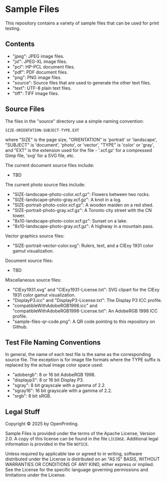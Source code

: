 Sample Files
============

This repository contains a variety of sample files that can be used for print
testing.


Contents
--------

- "jpeg": JPEG image files.
- "jxl": JPEG-XL image files.
- "pcl": HP-PCL document files.
- "pdf": PDF document files.
- "png": PNG image files.
- "source": Source files that are used to generate the other text files.
- "text": UTF-8 plain text files.
- "tiff": TIFF image files.


Source Files
------------

The files in the "source" directory use a simple naming convention:

    SIZE-ORIENTATION-SUBJECT-TYPE.EXT

where "SIZE" is the page size, "ORIENTATION" is 'portrait' or 'landscape',
"SUBJECT" is 'document', 'photo', or 'vector', "TYPE" is 'color' or 'gray', and
"EXT" is the extension used for the file - '.xcf.gz' for a compressed Gimp file,
'svg' for a SVG file, etc.

The current document source files include:

- TBD

The current photo source files include:

- "SIZE-landscape-photo-color.xcf.gz": Flowers between two rocks.
- "SIZE-landscape-photo-gray.xcf.gz": A knot in a log.
- "SIZE-portrait-photo-color.xcf.gz": A wooden maiden on a red shed.
- "SIZE-portrait-photo-gray.xcf.gz": A Toronto city street with the CN tower.
- "8x10-landscape-photo-color.xcf.gz": Sunset on a lake.
- "8x10-landscape-photo-gray.xcf.gz": A highway in a mountain pass.

Vector graphics source files:

- "SIZE-portrait-vector-color.svg": Rulers, text, and a CIExy 1931 color gamut
  visualization.

Document source files:

- TBD

Miscellaneous source files:

- "CIExy1931.svg" and "CIExy1931-License.txt": SVG clipart for the CIExy 1931
  color gamut visualization.
- "DisplayP3.icc" and "DisplayP3-License.txt": The Display P3 ICC profile.
- "compatibleWithAdobeRGB1998.icc" and "compatibleWithAdobeRGB1998-License.txt":
  An AdobeRGB 1998 ICC profile.
- "sample-files-qr-code.png": A QR code pointing to this repository on Github.


Test File Naming Conventions
----------------------------

In general, the name of each test file is the same as the corresponding source
file.  The exception is for image file formats where the TYPE suffix is replaced
by the actual image color space used:

- "adobergb": 8 or 16 bit AdobeRGB 1998.
- "displayp3": 8 or 16 bit Display P3.
- "sgray": 8 bit grayscale with a gamma of 2.2.
- "sgray16": 16 bit grayscale with a gamma of 2.2.
- "srgb": 8 bit sRGB.


Legal Stuff
-----------

Copyright © 2025 by OpenPrinting.

Sample Files is provided under the terms of the Apache License, Version 2.0.  A
copy of this license can be found in the file `LICENSE`.  Additional legal
information is provided in the file `NOTICE`.

Unless required by applicable law or agreed to in writing, software distributed
under the License is distributed on an "AS IS" BASIS, WITHOUT WARRANTIES OR
CONDITIONS OF ANY KIND, either express or implied.  See the License for the
specific language governing permissions and limitations under the License.
